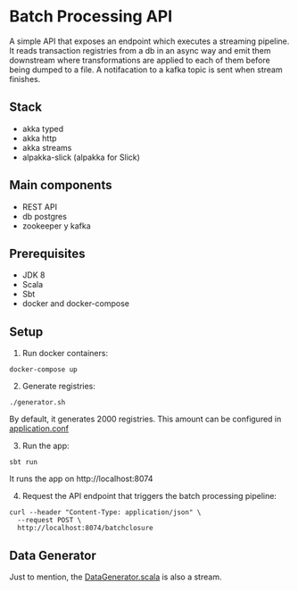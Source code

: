 # Batch Processing API
A simple API that exposes an endpoint which executes a streaming pipeline. It reads transaction registries from a db in an async way and emit them downstream where transformations are applied to each of them before being dumped to a file. A notifacation to a kafka topic is sent when stream finishes.
## Stack

* akka typed
* akka http
* akka streams
* alpakka-slick (alpakka for Slick)

## Main components
* REST API
* db postgres
* zookeeper y kafka

## Prerequisites

* JDK 8
* Scala
* Sbt
* docker and docker-compose

## Setup

1. Run docker containers:
```
docker-compose up
```
2. Generate registries:
```
./generator.sh
```
By default, it generates 2000 registries. This amount can be configured in [application.conf](src/main/resources/application.conf)

3. Run the app:
```
sbt run
```
It runs the app on http://localhost:8074

4. Request the API endpoint that triggers the batch processing pipeline:
```
curl --header "Content-Type: application/json" \
  --request POST \
  http://localhost:8074/batchclosure
```
## Data Generator

Just to mention, the [DataGenerator.scala](src/main/scala/com/demo/infrastructure/generator/DataGenerator.scala) is also a stream.